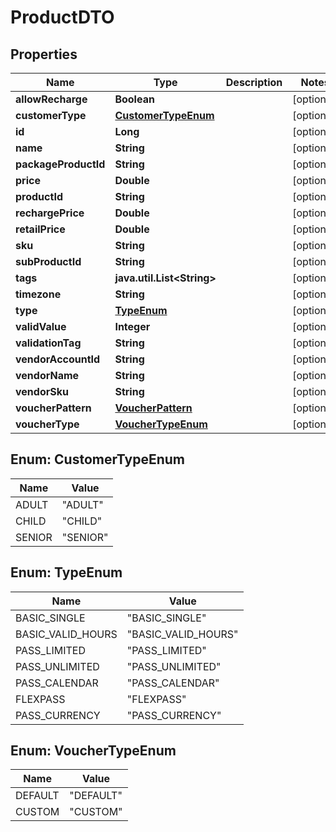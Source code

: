 
# ProductDTO

## Properties
Name | Type | Description | Notes
------------ | ------------- | ------------- | -------------
**allowRecharge** | **Boolean** |  |  [optional]
**customerType** | [**CustomerTypeEnum**](#CustomerTypeEnum) |  |  [optional]
**id** | **Long** |  |  [optional]
**name** | **String** |  |  [optional]
**packageProductId** | **String** |  |  [optional]
**price** | **Double** |  |  [optional]
**productId** | **String** |  |  [optional]
**rechargePrice** | **Double** |  |  [optional]
**retailPrice** | **Double** |  |  [optional]
**sku** | **String** |  |  [optional]
**subProductId** | **String** |  |  [optional]
**tags** | **java.util.List&lt;String&gt;** |  |  [optional]
**timezone** | **String** |  |  [optional]
**type** | [**TypeEnum**](#TypeEnum) |  |  [optional]
**validValue** | **Integer** |  |  [optional]
**validationTag** | **String** |  |  [optional]
**vendorAccountId** | **String** |  |  [optional]
**vendorName** | **String** |  |  [optional]
**vendorSku** | **String** |  |  [optional]
**voucherPattern** | [**VoucherPattern**](VoucherPattern.md) |  |  [optional]
**voucherType** | [**VoucherTypeEnum**](#VoucherTypeEnum) |  |  [optional]


<a name="CustomerTypeEnum"></a>
## Enum: CustomerTypeEnum
Name | Value
---- | -----
ADULT | &quot;ADULT&quot;
CHILD | &quot;CHILD&quot;
SENIOR | &quot;SENIOR&quot;


<a name="TypeEnum"></a>
## Enum: TypeEnum
Name | Value
---- | -----
BASIC_SINGLE | &quot;BASIC_SINGLE&quot;
BASIC_VALID_HOURS | &quot;BASIC_VALID_HOURS&quot;
PASS_LIMITED | &quot;PASS_LIMITED&quot;
PASS_UNLIMITED | &quot;PASS_UNLIMITED&quot;
PASS_CALENDAR | &quot;PASS_CALENDAR&quot;
FLEXPASS | &quot;FLEXPASS&quot;
PASS_CURRENCY | &quot;PASS_CURRENCY&quot;


<a name="VoucherTypeEnum"></a>
## Enum: VoucherTypeEnum
Name | Value
---- | -----
DEFAULT | &quot;DEFAULT&quot;
CUSTOM | &quot;CUSTOM&quot;




